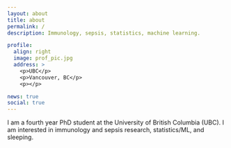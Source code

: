 ```yaml
---
layout: about
title: about
permalink: /
description: Immunology, sepsis, statistics, machine learning.

profile:
  align: right
  image: prof_pic.jpg
  address: >
    <p>UBC</p>
    <p>Vancouver, BC</p>
    <p></p>

news: true
social: true
---
```


I am a fourth year PhD student at the University of British Columbia (UBC). I am interested in immunology and sepsis research, statistics/ML, and sleeping.
